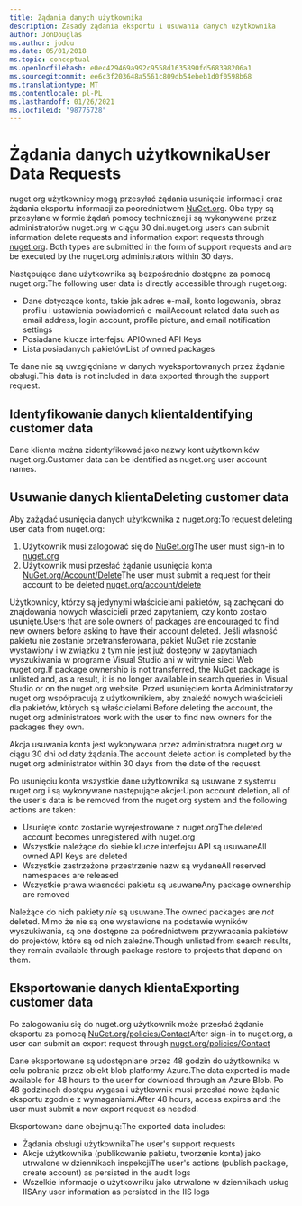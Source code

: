 ```yaml
---
title: Żądania danych użytkownika
description: Zasady żądania eksportu i usuwania danych użytkownika
author: JonDouglas
ms.author: jodou
ms.date: 05/01/2018
ms.topic: conceptual
ms.openlocfilehash: e0ec429469a992c9558d1635890fd568398206a1
ms.sourcegitcommit: ee6c3f203648a5561c809db54ebeb1d0f0598b68
ms.translationtype: MT
ms.contentlocale: pl-PL
ms.lasthandoff: 01/26/2021
ms.locfileid: "98775728"
---
```

# <a name="user-data-requests"></a><span data-ttu-id="8b242-103">Żądania danych użytkownika</span><span class="sxs-lookup"><span data-stu-id="8b242-103">User Data Requests</span></span>

<span data-ttu-id="8b242-104">nuget.org użytkownicy mogą przesyłać żądania usunięcia informacji oraz żądania eksportu informacji za poorednictwem [NuGet.org](https://www.nuget.org). Oba typy są przesyłane w formie żądań pomocy technicznej i są wykonywane przez administratorów nuget.org w ciągu 30 dni.</span><span class="sxs-lookup"><span data-stu-id="8b242-104">nuget.org users can submit information delete requests and information export requests through [nuget.org](https://www.nuget.org). Both types are submitted in the form of support requests and are be executed by the nuget.org administrators within 30 days.</span></span>

<span data-ttu-id="8b242-105">Następujące dane użytkownika są bezpośrednio dostępne za pomocą nuget.org:</span><span class="sxs-lookup"><span data-stu-id="8b242-105">The following user data is directly accessible through nuget.org:</span></span>

* <span data-ttu-id="8b242-106">Dane dotyczące konta, takie jak adres e-mail, konto logowania, obraz profilu i ustawienia powiadomień e-mail</span><span class="sxs-lookup"><span data-stu-id="8b242-106">Account related data such as email address, login account, profile picture, and email notification settings</span></span>
* <span data-ttu-id="8b242-107">Posiadane klucze interfejsu API</span><span class="sxs-lookup"><span data-stu-id="8b242-107">Owned API Keys</span></span>
* <span data-ttu-id="8b242-108">Lista posiadanych pakietów</span><span class="sxs-lookup"><span data-stu-id="8b242-108">List of owned packages</span></span>

<span data-ttu-id="8b242-109">Te dane nie są uwzględniane w danych wyeksportowanych przez żądanie obsługi.</span><span class="sxs-lookup"><span data-stu-id="8b242-109">This data is not included in data exported through the support request.</span></span>

## <a name="identifying-customer-data"></a><span data-ttu-id="8b242-110">Identyfikowanie danych klienta</span><span class="sxs-lookup"><span data-stu-id="8b242-110">Identifying customer data</span></span>

<span data-ttu-id="8b242-111">Dane klienta można zidentyfikować jako nazwy kont użytkowników nuget.org.</span><span class="sxs-lookup"><span data-stu-id="8b242-111">Customer data can be identified as nuget.org user account names.</span></span>

## <a name="deleting-customer-data"></a><span data-ttu-id="8b242-112">Usuwanie danych klienta</span><span class="sxs-lookup"><span data-stu-id="8b242-112">Deleting customer data</span></span>

<span data-ttu-id="8b242-113">Aby zażądać usunięcia danych użytkownika z nuget.org:</span><span class="sxs-lookup"><span data-stu-id="8b242-113">To request deleting user data from nuget.org:</span></span>

1. <span data-ttu-id="8b242-114">Użytkownik musi zalogować się do [NuGet.org](https://www.nuget.org)</span><span class="sxs-lookup"><span data-stu-id="8b242-114">The user must sign-in to [nuget.org](https://www.nuget.org)</span></span>
1. <span data-ttu-id="8b242-115">Użytkownik musi przesłać żądanie usunięcia konta [NuGet.org/Account/Delete](https://www.nuget.org/account/delete)</span><span class="sxs-lookup"><span data-stu-id="8b242-115">The user must submit a request for their account to be deleted [nuget.org/account/delete](https://www.nuget.org/account/delete)</span></span>

<span data-ttu-id="8b242-116">Użytkownicy, którzy są jedynymi właścicielami pakietów, są zachęcani do znajdowania nowych właścicieli przed zapytaniem, czy konto zostało usunięte.</span><span class="sxs-lookup"><span data-stu-id="8b242-116">Users that are sole owners of packages are encouraged to find new owners before asking to have their account deleted.</span></span> <span data-ttu-id="8b242-117">Jeśli własność pakietu nie zostanie przetransferowana, pakiet NuGet nie zostanie wystawiony i w związku z tym nie jest już dostępny w zapytaniach wyszukiwania w programie Visual Studio ani w witrynie sieci Web nuget.org.</span><span class="sxs-lookup"><span data-stu-id="8b242-117">If package ownership is not transferred, the NuGet package is unlisted and, as a result, it is no longer available in search queries in Visual Studio or on the nuget.org website.</span></span> <span data-ttu-id="8b242-118">Przed usunięciem konta Administratorzy nuget.org współpracują z użytkownikiem, aby znaleźć nowych właścicieli dla pakietów, których są właścicielami.</span><span class="sxs-lookup"><span data-stu-id="8b242-118">Before deleting the account, the nuget.org administrators work with the user to find new owners for the packages they own.</span></span>

<span data-ttu-id="8b242-119">Akcja usuwania konta jest wykonywana przez administratora nuget.org w ciągu 30 dni od daty żądania.</span><span class="sxs-lookup"><span data-stu-id="8b242-119">The account delete action is completed by the nuget.org administrator within 30 days from the date of the request.</span></span>

<span data-ttu-id="8b242-120">Po usunięciu konta wszystkie dane użytkownika są usuwane z systemu nuget.org i są wykonywane następujące akcje:</span><span class="sxs-lookup"><span data-stu-id="8b242-120">Upon account deletion, all of the user's data is be removed from the nuget.org system and the following actions are taken:</span></span>

* <span data-ttu-id="8b242-121">Usunięte konto zostanie wyrejestrowane z nuget.org</span><span class="sxs-lookup"><span data-stu-id="8b242-121">The deleted account becomes unregistered with nuget.org</span></span>
* <span data-ttu-id="8b242-122">Wszystkie należące do siebie klucze interfejsu API są usuwane</span><span class="sxs-lookup"><span data-stu-id="8b242-122">All owned API Keys are deleted</span></span>
* <span data-ttu-id="8b242-123">Wszystkie zastrzeżone przestrzenie nazw są wydane</span><span class="sxs-lookup"><span data-stu-id="8b242-123">All reserved namespaces are released</span></span>
* <span data-ttu-id="8b242-124">Wszystkie prawa własności pakietu są usuwane</span><span class="sxs-lookup"><span data-stu-id="8b242-124">Any package ownership are removed</span></span>

<span data-ttu-id="8b242-125">Należące do nich pakiety *nie* są usuwane.</span><span class="sxs-lookup"><span data-stu-id="8b242-125">The owned packages are *not* deleted.</span></span> <span data-ttu-id="8b242-126">Mimo że nie są one wystawione na podstawie wyników wyszukiwania, są one dostępne za pośrednictwem przywracania pakietów do projektów, które są od nich zależne.</span><span class="sxs-lookup"><span data-stu-id="8b242-126">Though unlisted from search results, they remain available through package restore to projects that depend on them.</span></span>

## <a name="exporting-customer-data"></a><span data-ttu-id="8b242-127">Eksportowanie danych klienta</span><span class="sxs-lookup"><span data-stu-id="8b242-127">Exporting customer data</span></span>

<span data-ttu-id="8b242-128">Po zalogowaniu się do nuget.org użytkownik może przesłać żądanie eksportu za pomocą [NuGet.org/policies/Contact](https://www.nuget.org/policies/Contact)</span><span class="sxs-lookup"><span data-stu-id="8b242-128">After sign-in to nuget.org, a user can submit an export request through [nuget.org/policies/Contact](https://www.nuget.org/policies/Contact)</span></span>

<span data-ttu-id="8b242-129">Dane eksportowane są udostępniane przez 48 godzin do użytkownika w celu pobrania przez obiekt blob platformy Azure.</span><span class="sxs-lookup"><span data-stu-id="8b242-129">The data exported is made available for 48 hours to the user for download through an Azure Blob.</span></span> <span data-ttu-id="8b242-130">Po 48 godzinach dostępu wygasa i użytkownik musi przesłać nowe żądanie eksportu zgodnie z wymaganiami.</span><span class="sxs-lookup"><span data-stu-id="8b242-130">After 48 hours, access expires and the user must submit a new export request as needed.</span></span>

<span data-ttu-id="8b242-131">Eksportowane dane obejmują:</span><span class="sxs-lookup"><span data-stu-id="8b242-131">The exported data includes:</span></span>

* <span data-ttu-id="8b242-132">Żądania obsługi użytkownika</span><span class="sxs-lookup"><span data-stu-id="8b242-132">The user's support requests</span></span>
* <span data-ttu-id="8b242-133">Akcje użytkownika (publikowanie pakietu, tworzenie konta) jako utrwalone w dziennikach inspekcji</span><span class="sxs-lookup"><span data-stu-id="8b242-133">The user's actions (publish package, create account) as persisted in the audit logs</span></span>
* <span data-ttu-id="8b242-134">Wszelkie informacje o użytkowniku jako utrwalone w dziennikach usług IIS</span><span class="sxs-lookup"><span data-stu-id="8b242-134">Any user information as persisted in the IIS logs</span></span>
